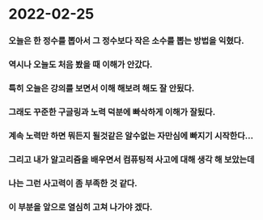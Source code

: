 # 2022-02-25
### 오늘은 한 정수를 뽑아서 그 정수보다 작은 소수를 뽑는 방법을 익혔다.
### 역시나 오늘도 처음 봤을 때 이해가 안갔다.
### 특히 오늘은 강의를 보면서 이해 해보려 해도 잘 안됬다.
### 그래도 꾸준한 구글링과 노력 덕분에 빠삭하게 이해가 잘됬다.
### 계속 노력만 하면 뭐든지 될것같은 알수없는 자만심에 빠지기 시작한다...
### 그리고 내가 알고리즘을 배우면서 컴퓨팅적 사고에 대해 생각 해 보았는데
### 나는 그런 사고력이 좀 부족한 것 같다.
### 이 부분을 앞으로 열심히 고쳐 나가야 겠다.
